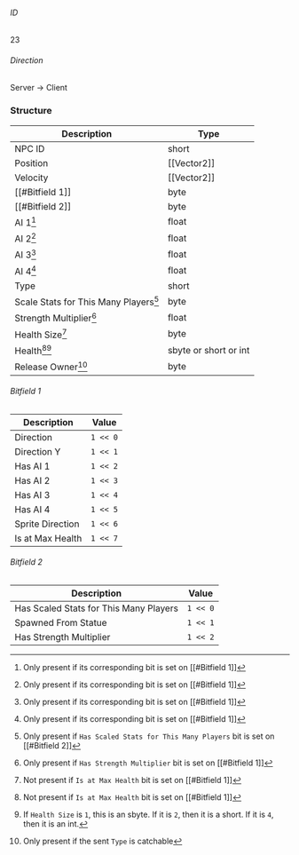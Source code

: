 ###### ID
23

###### Direction
Server -> Client

### Structure
| Description | Type |
|-------------|------|
| NPC ID                               | short |
| Position                             | [[Vector2]] |
| Velocity                             | [[Vector2]] |
| [[#Bitfield 1]]                      | byte |
| [[#Bitfield 2]]                      | byte |
| AI 1[^1]                              | float |
| AI 2[^1]                              | float |
| AI 3[^1]                              | float |
| AI 4[^1]                              | float |
| Type                                 | short |
| Scale Stats for This Many Players[^2] | byte |
| Strength Multiplier[^3]               | float |
| Health Size[^4]                       | byte |
| Health[^4][^5]                       | sbyte or short or int |
| Release Owner[^6]                     | byte |

###### Bitfield 1
| Description | Value |
|-------------|------|
| Direction        | `1 << 0` |
| Direction Y      | `1 << 1` |
| Has AI 1         | `1 << 2` |
| Has AI 2         | `1 << 3` |
| Has AI 3         | `1 << 4` |
| Has AI 4         | `1 << 5` |
| Sprite Direction | `1 << 6` |
| Is at Max Health | `1 << 7` |

###### Bitfield 2
| Description | Value |
|-------------|------|
| Has Scaled Stats for This Many Players | `1 << 0` |
| Spawned From Statue                    | `1 << 1` |
| Has Strength Multiplier                | `1 << 2` |

[^1]: Only present if its corresponding bit is set on [[#Bitfield 1]]
[^2]: Only present if `Has Scaled Stats for This Many Players` bit is set on [[#Bitfield 2]]
[^3]: Only present if `Has Strength Multiplier` bit is set on [[#Bitfield 1]]
[^4]: Not present if `Is at Max Health` bit is set on [[#Bitfield 1]]
[^5]: If `Health Size` is `1`, this is an sbyte. If it is `2`, then it is a short. If it is `4`, then it is an int.
[^6]: Only present if the sent `Type` is catchable
